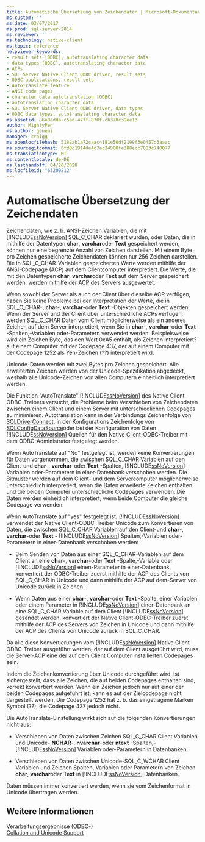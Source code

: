 ```yaml
---
title: Automatische Übersetzung von Zeichendaten | Microsoft-Dokumentation
ms.custom: ''
ms.date: 03/07/2017
ms.prod: sql-server-2014
ms.reviewer: ''
ms.technology: native-client
ms.topic: reference
helpviewer_keywords:
- result sets [ODBC], autotranslating character data
- data types [ODBC], autotranslating character data
- ACPs
- SQL Server Native Client ODBC driver, result sets
- ODBC applications, result sets
- AutoTranslate feature
- ANSI code pages
- character data autotranslation [ODBC]
- autotranslating character data
- SQL Server Native Client ODBC driver, data types
- ODBC data types, autotranslating character data
ms.assetid: 86a8adda-c5ad-477f-870f-cb370c39ee13
author: MightyPen
ms.author: genemi
manager: craigg
ms.openlocfilehash: 5182ab1a72caac4181e50df2199f3e0457d3aaac
ms.sourcegitcommit: 6fd8c1914de4c7ac24900fe388ecc7883c740077
ms.translationtype: MT
ms.contentlocale: de-DE
ms.lasthandoff: 04/26/2020
ms.locfileid: "63200212"
---
```

# <a name="autotranslation-of-character-data"></a>Automatische Übersetzung der Zeichendaten
  Zeichendaten, wie z. b. ANSI-Zeichen Variablen, die mit [!INCLUDE[ssNoVersion](../../includes/ssnoversion-md.md)] SQL_C_CHAR deklariert wurden, oder Daten, die in mithilfe der Datentypen **char**, **varchar**oder **Text** gespeichert werden, können nur eine begrenzte Anzahl von Zeichen darstellen. Mit einem Byte pro Zeichen gespeicherte Zeichendaten können nur 256 Zeichen darstellen. Die in SQL_C_CHAR-Variablen gespeicherten Werte werden mithilfe der ANSI-Codepage (ACP) auf dem Clientcomputer interpretiert. Die Werte, die mit den Datentypen **char**, **varchar**oder **Text** auf dem Server gespeichert werden, werden mithilfe der ACP des Servers ausgewertet.  
  
 Wenn sowohl der Server als auch der Client über dieselbe ACP verfügen, haben Sie keine Probleme bei der Interpretation der Werte, die in SQL_C_CHAR-, **char**-, **varchar**-oder **Text** -Objekten gespeichert werden. Wenn der Server und der Client über unterschiedliche ACPs verfügen, werden SQL_C_CHAR Daten vom Client möglicherweise als ein anderes Zeichen auf dem Server interpretiert, wenn Sie in **char**-, **varchar**-oder **Text** -Spalten,-Variablen oder-Parametern verwendet werden. Beispielsweise wird ein Zeichen Byte, das den Wert 0xA5 enthält, als Zeichen interpretiert? auf einem Computer mit der Codepage 437, der auf einem Computer mit der Codepage 1252 als Yen-Zeichen (??) interpretiert wird.  
  
 Unicode-Daten werden mit zwei Bytes pro Zeichen gespeichert. Alle erweiterten Zeichen werden von der Unicode-Spezifikation abgedeckt, weshalb alle Unicode-Zeichen von allen Computern einheitlich interpretiert werden.  
  
 Die Funktion "AutoTranslate" [!INCLUDE[ssNoVersion](../../includes/ssnoversion-md.md)] des Native Client-ODBC-Treibers versucht, die Probleme beim Verschieben von Zeichendaten zwischen einem Client und einem Server mit unterschiedlichen Codepages zu minimieren. Autotranslation kann in der Verbindungs Zeichenfolge von [SQLDriverConnect](../native-client-odbc-api/sqldriverconnect.md), in der Konfigurations Zeichenfolge von [SQLConfigDataSource](../native-client-odbc-api/sqlconfigdatasource.md)oder bei der Konfiguration von Daten [!INCLUDE[ssNoVersion](../../includes/ssnoversion-md.md)] Quellen für den Native Client-ODBC-Treiber mit dem ODBC-Administrator festgelegt werden.  
  
 Wenn AutoTranslate auf "No" festgelegt ist, werden keine Konvertierungen für Daten vorgenommen, die zwischen SQL_C_CHAR Variablen auf den Client-und **char**-, **varchar**-oder **Text** -Spalten, [!INCLUDE[ssNoVersion](../../includes/ssnoversion-md.md)] -Variablen oder-Parametern in einer-Datenbank verschoben werden. Die Bitmuster werden auf dem Client- und dem Servercomputer möglicherweise unterschiedlich interpretiert, wenn die Daten erweiterte Zeichen enthalten und die beiden Computer unterschiedliche Codepages verwenden. Die Daten werden einheitlich interpretiert, wenn beide Computer die gleiche Codepage verwenden.  
  
 Wenn AutoTranslate auf "yes" festgelegt ist, [!INCLUDE[ssNoVersion](../../includes/ssnoversion-md.md)] verwendet der Native Client-ODBC-Treiber Unicode zum Konvertieren von Daten, die zwischen SQL_C_CHAR Variablen auf den Client-und **char**-, **varchar**-oder **Text** - [!INCLUDE[ssNoVersion](../../includes/ssnoversion-md.md)] Spalten,-Variablen oder-Parametern in einer-Datenbank verschoben werden:  
  
-   Beim Senden von Daten aus einer SQL_C_CHAR-Variablen auf dem Client an eine **char**-, **varchar**-oder **Text** -Spalte,-Variable oder [!INCLUDE[ssNoVersion](../../includes/ssnoversion-md.md)] einen-Parameter in einer-Datenbank, konvertiert der ODBC-Treiber zuerst mithilfe der ACP des Clients von SQL_C_CHAR in Unicode und dann mithilfe der ACP auf dem-Server von Unicode zurück in Zeichen.  
  
-   Wenn Daten aus einer **char**-, **varchar**-oder **Text** -Spalte, einer Variablen oder einem Parameter in [!INCLUDE[ssNoVersion](../../includes/ssnoversion-md.md)] einer-Datenbank an eine SQL_C_CHAR Variable auf dem Client [!INCLUDE[ssNoVersion](../../includes/ssnoversion-md.md)] gesendet werden, konvertiert der Native Client-ODBC-Treiber zuerst mithilfe der ACP des Servers von Zeichen in Unicode und dann mithilfe der ACP des Clients von Unicode zurück in SQL_C_CHAR.  
  
 Da alle diese Konvertierungen vom [!INCLUDE[ssNoVersion](../../includes/ssnoversion-md.md)] Native Client-ODBC-Treiber ausgeführt werden, der auf dem Client ausgeführt wird, muss die Server-ACP eine der auf dem Client Computer installierten Codepages sein.  
  
 Indem die Zeichenkonvertierung über Unicode durchgeführt wird, ist sichergestellt, dass alle Zeichen, die auf beiden Codepages enthalten sind, korrekt konvertiert werden. Wenn ein Zeichen jedoch nur auf einer der beiden Codepages aufgeführt ist, kann es auf der Zielcodepage nicht dargestellt werden. Die Codepage 1252 hat z. b. das eingetragene Marken Symbol (??), die Codepage 437 jedoch nicht.  
  
 Die AutoTranslate-Einstellung wirkt sich auf die folgenden Konvertierungen nicht aus:  
  
-   Verschieben von Daten zwischen Zeichen SQL_C_CHAR Client Variablen und Unicode- **NCHAR**-, **nvarchar**-oder **ntext** -Spalten,- [!INCLUDE[ssNoVersion](../../includes/ssnoversion-md.md)] Variablen oder-Parametern in Datenbanken.  
  
-   Verschieben von Daten zwischen Unicode-SQL_C_WCHAR Client Variablen und Zeichen Spalten, Variablen oder Parametern von Zeichen **char**, **varchar**oder **Text** in [!INCLUDE[ssNoVersion](../../includes/ssnoversion-md.md)] Datenbanken.  
  
 Daten müssen immer konvertiert werden, wenn sie vom Zeichenformat in Unicode übertragen werden.  
  
## <a name="see-also"></a>Weitere Informationen  
 [Verarbeitungsergebnisse &#40;ODBC-&#41;](processing-results-odbc.md)   
 [Collation and Unicode Support](../collations/collation-and-unicode-support.md)  
  
  
